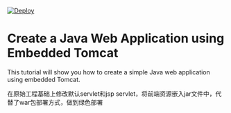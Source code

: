 [![Deploy](https://www.herokucdn.com/deploy/button.svg)](https://heroku.com/deploy)
# Create a Java Web Application using Embedded Tomcat

This tutorial will show you how to create a simple Java web application using embedded Tomcat.

在原始工程基础上修改默认servlet和jsp servlet，将前端资源嵌入jar文件中，代替了war包部署方式，做到绿色部署

